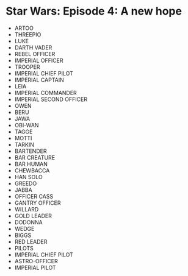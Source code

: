 # Star Wars: Episode 4: A new hope

* ARTOO
* THREEPIO
* LUKE
* DARTH VADER
* REBEL OFFICER
* IMPERIAL OFFICER
* TROOPER
* IMPERIAL CHIEF PILOT
* IMPERIAL CAPTAIN
* LEIA
* IMPERIAL COMMANDER
* IMPERIAL SECOND OFFICER
* OWEN
* BERU
* JAWA
* OBI-WAN
* TAGGE
* MOTTI
* TARKIN
* BARTENDER
* BAR CREATURE
* BAR HUMAN
* CHEWBACCA
* HAN SOLO
* GREEDO
* JABBA
* OFFICER CASS
* GANTRY OFFICER
* WILLARD
* GOLD LEADER
* DODONNA
* WEDGE
* BIGGS
* RED LEADER
* PILOTS
* IMPERIAL CHIEF PILOT
* ASTRO-OFFICER
* IMPERIAL PILOT
